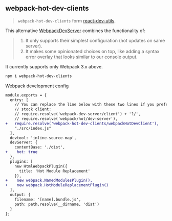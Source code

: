 webpack-hot-dev-clients
---

> `webpack-hot-dev-clients` form [react-dev-utils](https://github.com/facebook/create-react-app/blob/next/packages/react-dev-utils/openBrowser.js).

This alternative [WebpackDevServer](https://github.com/webpack/webpack-dev-server) combines the functionality of:

> 1. It only supports their simplest configuration (hot updates on same server).  
> 2. It makes some opinionated choices on top, like adding a syntax error overlay that looks similar to our console output.  

It currently supports only Webpack 3.x above.

```bash
npm i webpack-hot-dev-clients
```

Webpack development config

```diff
module.exports = {
  entry: [
    // You can replace the line below with these two lines if you prefer the
    // stock client:
    // require.resolve('webpack-dev-server/client') + '?/',
    // require.resolve('webpack/hot/dev-server'),
+   require.resolve('webpack-hot-dev-clients/webpackHotDevClient'),
    "./src/index.js"
  ],
  devtool: 'inline-source-map',
  devServer: {
    contentBase: './dist',
+    hot: true
  },
  plugins: [
    new HtmlWebpackPlugin({
      title: 'Hot Module Replacement'
    }),
+    new webpack.NamedModulesPlugin(),
+    new webpack.HotModuleReplacementPlugin()
  ],
  output: {
    filename: '[name].bundle.js',
    path: path.resolve(__dirname, 'dist')
  }
};
```